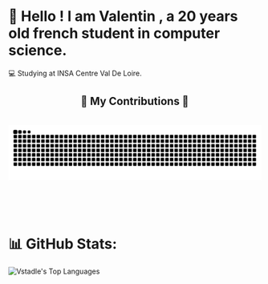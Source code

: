 <h1>👋 Hello ! I am Valentin , a 20 years old french student in computer science.</h1>
💻 Studying at INSA Centre Val De Loire.<br>

<div align="center">
  <h2>🐍 My Contributions 🐍</h2>
  <br>
  <img alt="snake eating my contributions" src="https://raw.githubusercontent.com/vstadle/vstadle/output/github-contribution-grid-snake.svg" />
  
  <br/><br/><br/>
</div>

# 📊 GitHub Stats:

![Vstadle's Top Languages](https://github-readme-stats.vercel.app/api/top-langs/?username=Vstadle&theme=vue-dark&show_icons=true&hide_border=true&layout=compact)
